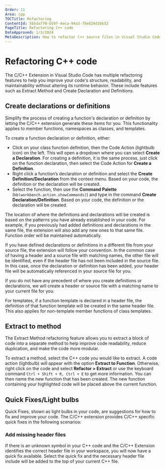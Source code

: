 ```yaml
---
Order: 11
Area: cpp
TOCTitle: Refactoring
ContentId: 5b5da770-b59f-4eca-94a3-78e824d16b52
PageTitle: Refactoring C++ code
DateApproved: 1/3/2024
MetaDescription: How to refactor C++ source files in Visual Studio Code.
---
```

# Refactoring C++ code

The C/C++ Extension in Visual Studio Code has multiple refactoring features to help you improve your code's structure, readability, and maintainability without altering its runtime behavior. These include features such as Extract Method and Create Declaration and Definitions.

## Create declarations or definitions

Simplify the process of creating a function's declaration or definition by letting the C/C++ extension generate these items for you. This functionality applies to member functions, namespaces as classes, and templates.

To create a function declaration or definition, either:

* Click on your class function definition, then the Code Action (lightbulb icon) on the left. This will open a dropdown where you can select **Create a Declaration**. For creating a definition, it is the same process, just click on the function declaration, then select the Code Action for **Create a Definition**.
* Right click a function’s declaration or definition and select the **Create Definition/Declaration** from the context menu. Based on your code, the definition or the declaration will be created.
* Select the function, then use the **Command Palette** (`kb(workbench.action.showCommands)`) and type in the command **Create Declaration/Definition**.  Based on your code, the definition or the declaration will be created.

The location of where the definitions and declarations will be created is based on the patterns you have already established in your code. For example, if you previously had added definitions and declarations in the same file, the extension will also add any new ones to that same file. Function order will be maintained automatically.

If you have defined declarations or definitions in a different file from your source file, the extension will follow your convention. In the common case of having a header and a source file with matching names, the other file will be identified, even if the header file has not been included in the source file. In this case, once the declaration or definition has been added, your header file will be automatically referenced in your source file for you.

If you do not have any precedent of where you create definitions or declarations, we will create a header or source file with a matching name to your current file for you.

For templates, if a function template is declared in a header file, the definition of that function template will be created in the same header file. This also applies for non-template member functions of class templates.

## Extract to method

The Extract Method refactoring feature allows you to extract a block of code into a separate method to help improve code readability, reduce duplication, and make the code more modular.

To extract a method, select the C++ code you would like to extract. A code action (lightbulb) will appear with the option **Extract to Function**. Otherwise, right click on the code and select **Refactor > Extract** or use the keyboard command `Ctrl + Shift + R, Ctrl + E` to get more information. You can then name the new function that has been created. The new function containing your highlighted code will be placed above the current function.

## Quick Fixes/Light bulbs

Quick Fixes, shown as light bulbs in your code, are suggestions for how to fix and improve your code. The C/C++ extension provides C/C++ specific quick fixes in the following scenarios:

### Add missing header files

If there is an unknown symbol in your C++ code and the C/C++ Extension identifies the correct header file in your workspace, you will now have a quick fix available. Select the quick fix and the necessary header file include will be added to the top of your current C++ file.
